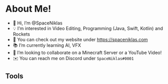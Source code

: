 # About Me!

- 👋 Hi, I’m @SpaceNiklas
- 💡 I’m interested in Video Editing, Programming (Java, Swift, Kotlin) and Rockets
- 💼 You can check out my website under https://spaceniklas.com
- 📚 I’m currently learning AI, VFX
- 🤝 I’m looking to collaborate on a Minecraft Server or a YouTube Video!
- ✉️ You can reach me on Discord under `SpaceNiklas#0001`

## Tools

